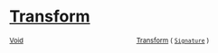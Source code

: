 # [Transform](./ApproximateOnlineFeatures-100663550.md)



<sub>[Void](https://docs.microsoft.com/en-us/dotnet/api/System.Void)</sub><img width=200/><sub>[Transform](./ApproximateOnlineFeatures-100663550.md) ( [`Signature`](./../../Signature.md) )</sub><br>


